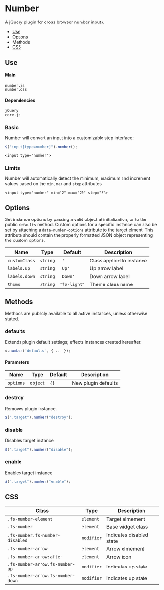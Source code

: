 # Number

A jQuery plugin for cross browser number inputs.

* [Use](#use)
* [Options](#options)
* [Methods](#methods)
* [CSS](#css)

## Use 

#### Main

```markup
number.js
number.css
```

#### Dependencies

```markup
jQuery
core.js
```

### Basic

Number will convert an input into a customizable step interface:

```javascript
$("input[type=number]").number();
```

```markup
<input type="number">
```

### Limits

Number will automatically detect the minimum, maximum and increment values based on the `min`, `max` and `step` attributes:

```markup
<input type="number" min="2" max="20" step="2">
```

## Options

Set instance options by passing a valid object at initialization, or to the public `defaults` method. Custom options for a specific instance can also be set by attaching a `data-number-options` attribute to the target elment. This attribute should contain the properly formatted JSON object representing the custom options.

| Name | Type | Default | Description |
| --- | --- | --- | --- |
| `customClass` | `string` | `''` | Class applied to instance |
| `labels.up` | `string` | `'Up'` | Up arrow label |
| `labels.down` | `string` | `'Down'` | Down arrow label |
| `theme` | `string` | `"fs-light"` | Theme class name |

## Methods

Methods are publicly available to all active instances, unless otherwise stated.

### defaults

Extends plugin default settings; effects instances created hereafter.

```javascript
$.number("defaults", { ... });
```

#### Parameters

| Name | Type | Default | Description |
| --- | --- | --- | --- |
| `options` | `object` | `{}` | New plugin defaults |

### destroy

Removes plugin instance.

```javascript
$(".target").number("destroy");
```

### disable

Disables target instance

```javascript
$(".target").number("disable");
```

### enable

Enables target instance

```javascript
$(".target").number("enable");
```

## CSS

| Class | Type | Description |
| --- | --- | --- |
| `.fs-number-element` | `element` | Target elmement |
| `.fs-number` | `element` | Base widget class |
| `.fs-number.fs-number-disabled` | `modifier` | Indicates disabled state |
| `.fs-number-arrow` | `element` | Arrow elmement |
| `.fs-number-arrow:after` | `element` | Arrow icon |
| `.fs-number-arrow.fs-number-up` | `modifier` | Indicates up state |
| `.fs-number-arrow.fs-number-down` | `modifier` | Indicates up state |

